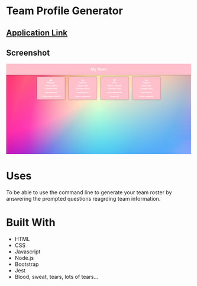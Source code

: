 # Team Profile Generator

## [Application Link](https://beachybeach.github.io/team-profile-generator/)

## Screenshot

<img width="500" src="./src/images/screenshot.png">

# Uses

To be able to use the command line to generate your team roster by answering the prompted questions reagrding team information.

# Built With

- HTML
- CSS
- Javascript
- Node.js
- Bootstrap
- Jest
- Blood, sweat, tears, lots of tears...
